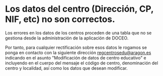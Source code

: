 # Los datos del centro (Dirección, CP, NIF, etc) no son correctos.

Los errores en los datos de los centros proceden de una tabla que no se gestiona desde la administración de la aplicación de DOCEO.

Por tanto, para cualquier rectificación sobre esos datos le rogamos se ponga en contacto con la siguiente dirección regcentrosedu@aragon.es indicando en el asunto "Modificación de datos de centro educativo" e incluyendo en el cuerpo del mensaje el código de centro, denominación del centro y localidad, así como los datos que desean modificar.
